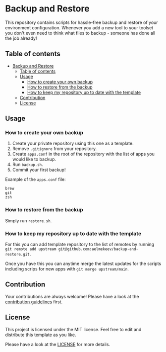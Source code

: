 # Backup and Restore

This repository contains scripts for hassle-free backup and restore of your environment configuration. Whenever you add a new tool to your toolset you don't even need to think what files to backup - someone has done all the job already!

## Table of contents

- [Backup and Restore](#backup-and-restore)
  - [Table of contents](#table-of-contents)
  - [Usage](#usage)
    - [How to create your own backup](#how-to-create-your-own-backup)
    - [How to restore from the backup](#how-to-restore-from-the-backup)
    - [How to keep my repository up to date with the template](#how-to-keep-my-repository-up-to-date-with-the-template)
  - [Contribution](#contribution)
  - [License](#license)

## Usage

### How to create your own backup

1. Create your private repository using this one as a template.
2. Remove `.gitignore` from your repository.
3. Create `apps.conf` in the root of the repository with the list of apps you would like to backup.
4. Run `backup.sh`.
5. Commit your first backup!

Example of the `apps.conf` file:

```
brew
git
zsh
```

### How to restore from the backup

Simply run `restore.sh`.

### How to keep my repository up to date with the template

For this you can add template repository to the list of remotes by running `git remote add upstream git@github.com:aelmekeev/backup-and-restore.git`.

Once you have this you can anytime merge the latest updates for the scripts including scrips for new apps with `git merge upstream/main`.

## Contribution

Your contributions are always welcome! Please have a look at the [contribution guidelines](CONTRIBUTING.md) first.

## License

This project is licensed under the MIT license. Feel free to edit and distribute this template as you like.

Please have a look at the [LICENSE](LICENSE) for more details.